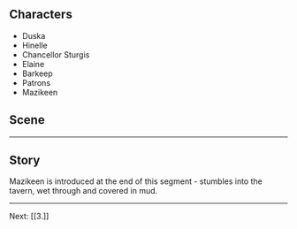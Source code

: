 ## Characters
- Duska
- Hinelle
- Chancellor Sturgis
- Elaine
- Barkeep
- Patrons
- Mazikeen

## Scene

---

## Story



Mazikeen is introduced at the end of this segment - stumbles into the tavern, wet through and covered in mud. 

---
Next: [[3.]]